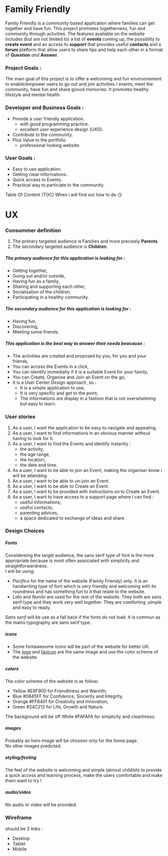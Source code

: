# **Family Friendly**

Family Friendly is a community based application 
where families can get together and have fun.
This project promotes togetherness, fun and community through activities. 
The features available on the website includes (but are not limited to) 
a list of **events** coming up, the possiblity to **create event** and an access 
to **support** that provides useful **contacts** and a **forum** platform that allow 
users to share tips and help each other in a format of **Question** *and* **Answer**.

### Project Goals :
The main goal of this project is to offer a welcoming and fun environnement 
to enable/empower users to go out and join activities / events, meet the community, 
have fun and share goood memories. It promotes healthy lifestyle and mental health.

### Developer and Business Goals :
* Provide a user friendly application.
  * with good programming practice.
  * excellent user experience design (UXD).
* Contribute to the community.
* Plus Value to the portfolio.
  * professional looking website.

### User Goals :
* Easy to use application.
* Getting clear informations.
* Quick access to Events.
* Practical way to particiate to the community.

Table Of Content (TOC) When i will find out how to do :smirk: 

# UX 

### Consummer definition
1. The primary targeted audience is Families and more precisely **Parents**.
2. The secondary targeted audience is **Children**.

##### The primary audience for this application is looking for :
* Getting together,
* Going out and/or outside,
* Having fun as a family,
* Sharing and supporting each other,
* Socialisation of the children,
* Participating in a healthy community.

##### The secondary audience for this application is looking for :
* Having fun,
* Discovering,
* Meeting some friends.

##### This application is the best way to answer their needs beacause :
* The activities are created and proposed by you, for you and your friends,
* You can access the Events in a click,
* You can identify immediatly if it is a suitable Event for your family,
* You can Create, Organise and Join an Event on the go,
* It is a User Center Design approach, so :
  * It is a simple application to use,
  * It is very specific and get to the point,
  * The informations are display in a fashion that is not overwhelming but easy to learn.

### User stories  
1. As a user, I want the application to be easy to navigate and appealing.
2. As a user, I want to find informations in an obvious manner without having to look for it.
3. As a user, I want to find the Events and identify instantly :
    * the activity,
    * the age range,
    * the location,
    * the date and time.
4. As a user, I want to be able to join an Event, making the organiser know i will be attending.
5. As a user, i want to be able to un-join an Event.
6. As a user, I want to be able to Create an Event.
7. As a user, I want to be provided with instructions on to Create an Event.
8. As a user, I want to have access to a support page where i can find :
    * useful informations,
    * useful contacts,
    * parenting advices,
    * a space dedicated to exchange of ideas and share.


### Design Choices

##### Fonts
Considereing the target audience, the sans serif type of font is the more appropriate 
because is most often associated with simplicity and straightforwardness.  
I will be using:
* *Pacifico* for the name of the website (Family Friendy) only.
It is an handwriting type of font which is very friendly and welcoming 
with its roundness and has something fun to it that relate to the website.
* *Lato* and *Nunito* are used for the rest of the website. They both are 
sans serif type and they work very well together. They are comforting 
,simple and easy to ready. 

*Sans serif* will be use as a fall back if the fonts do not load. It is 
commun as the mains typography are sans serif type.

##### icons
* Some fontawesome icons will be part of the website for better UX.
* The [logo](assets/images/logo.png) and [favicon](assets/images/favicon.png) 
are the same image and use the color scheme of the website.

##### colors
The color scheme of the website is as follow:
* Yellow #E9F900 for Friendliness and Warmth,
* Blue #0845FF for Confidence, Sincerity and Integrity,
* Orange #FF8401 for Creativity and Innovation,
* Green #24C212 for Life, Growth and Nature.

The background will be off White #FAFAFA for simplicity and cleanliness.


##### images
Probably an hero image will be chossen only for the home page.  
No other images predicted. 

##### styling/feeling
The feel of the website is welcoming and simple (almost childish) to provide 
a quick access and learning process, make the users comfortable and make them want to try !


##### audio/video
No audio or video will be provided. 


### Wireframe
should be 3 links :
* Desktop
* Tablet
* Mobile